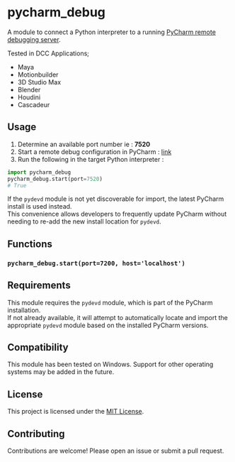 # pycharm_debug
A module to connect a Python interpreter to a running 
[PyCharm remote debugging server](https://www.jetbrains.com/help/pycharm/remote-debugging-with-product.html#remote-debug-config). 

Tested in DCC Applications;
- Maya
- Motionbuilder
- 3D Studio Max
- Blender
- Houdini
- Cascadeur


## Usage
1. Determine an available port number ie : **7520**
2. Start a remote debug configuration in PyCharm : [link](https://www.jetbrains.com/help/pycharm/remote-debugging-with-product.html#remote-debug-config)
3. Run the following in the target Python interpreter :
```python
import pycharm_debug
pycharm_debug.start(port=7520)
# True
```

If the `pydevd` module is not yet discoverable for import, the latest PyCharm install is used instead.  
This convenience allows developers to frequently update PyCharm without needing to re-add the new install location for `pydevd`.


## Functions
### `pycharm_debug.start(port=7200, host='localhost')`


## Requirements
This module requires the `pydevd` module, which is part of the PyCharm installation.  
If not already available, it will attempt to automatically locate and import the 
appropriate `pydevd` module based on the installed PyCharm versions.


## Compatibility
This module has been tested on Windows. Support for other operating systems may be added in the future.


## License
This project is licensed under the [MIT License](LICENSE).


## Contributing
Contributions are welcome! Please open an issue or submit a pull request.